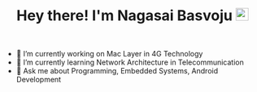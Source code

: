 <h1 align="center"> Hey there! I'm Nagasai Basvoju <img src="https://media.giphy.com/media/hvRJCLFzcasrR4ia7z/giphy.gif" width="25px"/></h1>
<br>

- 🔭 I’m currently working on Mac Layer in 4G Technology
- 🌱 I’m currently learning Network Architecture in Telecommunication
- 💬 Ask me about Programming, Embedded Systems, Android Development

<!--
**nagasainasa61/nagasainasa61** is a ✨ _special_ ✨ repository because its `README.md` (this file) appears on your GitHub profile.

Here are some ideas to get you started:

- 🔭 I’m currently working on ...
- 🌱 I’m currently learning ...
- 👯 I’m looking to collaborate on ...
- 🤔 I’m looking for help with ...
- 💬 Ask me about ...
- 📫 How to reach me: ...
- 😄 Pronouns: ...
- ⚡ Fun fact: ...
-->
